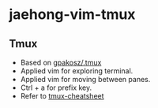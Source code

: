 # jaehong-vim-tmux

## Tmux
 - Based on [gpakosz/.tmux](https://https://github.com/gpakosz/.tmux)
 - Applied vim for exploring terminal.
 - Applied vim for moving between panes.
 - Ctrl + a for prefix key.
 - Refer to [tmux-cheatsheet](https://tmuxcheatsheet.com/)

